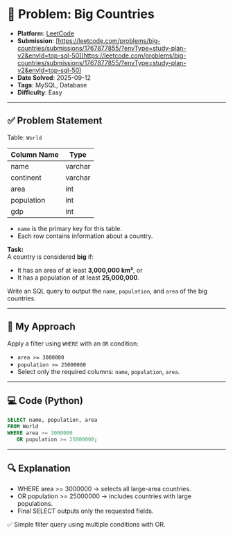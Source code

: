 # 🧲 Problem: Big Countries

- **Platform**: [LeetCode](https://leetcode.com/problems/big-countries/description/?envType=study-plan-v2&envId=top-sql-50)
- **Submission**: [https://leetcode.com/problems/big-countries/submissions/1767877855/?envType=study-plan-v2&envId=top-sql-50](https://leetcode.com/problems/big-countries/submissions/1767877855/?envType=study-plan-v2&envId=top-sql-50)
- **Date Solved**: 2025-09-12
- **Tags**: MySQL, Database
- **Difficulty**: Easy

---

## ✅ Problem Statement
Table: `World`  

| Column Name | Type    |
|-------------|---------|
| name        | varchar |
| continent   | varchar |
| area        | int     |
| population  | int     |
| gdp         | int     |

- `name` is the primary key for this table.  
- Each row contains information about a country.  

**Task:**  
A country is considered **big** if:  
- It has an area of at least **3,000,000 km²**, or  
- It has a population of at least **25,000,000**.  

Write an SQL query to output the `name`, `population`, and `area` of the big countries.  


---

## 🚀 My Approach
 Apply a filter using `WHERE` with an `OR` condition:  
  - `area >= 3000000`  
  - `population >= 25000000`  
- Select only the required columns: `name`, `population`, `area`.  

---

## 💻 Code (Python)

```sql
SELECT name, population, area
FROM World
WHERE area >= 3000000
   OR population >= 25000000;
```

---

## 🔍 Explanation
- WHERE area >= 3000000 → selects all large-area countries.
- OR population >= 25000000 → includes countries with large populations.
- Final SELECT outputs only the requested fields.

✅ Simple filter query using multiple conditions with OR.
